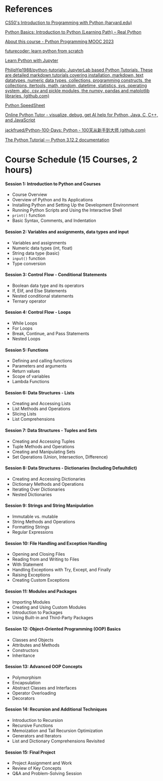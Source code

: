 # References

[CS50&#39;s Introduction to Programming with Python (harvard.edu)](https://cs50.harvard.edu/python/2022/)

[Python Basics: Introduction to Python (Learning Path) – Real Python](https://realpython.com/learning-paths/python-basics/)

[About this course - Python Programming MOOC 2023](https://programming-23.mooc.fi/)

[futurecoder: learn python from scratch](https://futurecoder.io/)

[Learn Python with Jupyter](https://www.learnpythonwithjupyter.com/)

[PhilipYip1988/python-tutorials: JupyterLab based Python Tutorials. These are detailed markdown tutorials covering installation, markdown, text datatypes, numeric data types, collections, programming constructs, the collections, itertools, math, random, datetime, statistics, sys, operating system, abc, csv and pickle modules, the numpy, pandas and matplotlib libraries. (github.com)](https://github.com/PhilipYip1988/python-tutorials/tree/main)

[Python SpeedSheet](https://speedsheet.io/s/python)

[Online Python Tutor - visualize, debug, get AI help for Python, Java, C, C++, and JavaScript](https://pythontutor.com/)

[jackfrued/Python-100-Days: Python - 100天从新手到大师 (github.com)](https://github.com/jackfrued/Python-100-Days)

[The Python Tutorial — Python 3.12.2 documentation](https://docs.python.org/3/tutorial/index.html)

# Course Schedule (15 Courses, 2 hours)

#### Session 1: Introduction to Python and Courses

* Course Overview
* Overview of Python and Its Applications
* Installing Python and Setting Up the Development Environment
* Running Python Scripts and Using the Interactive Shell
* `print()` function
* Basic Syntax, Comments, and Indentation

#### Session 2: Variables and assignments, data types and input

* Variables and assignments
* Numeric data types (int, float)
* String data type (basic)
* `input()` function
* Type conversion

#### Session 3: Control Flow - Conditional Statements

* Boolean data type and its operators
* If, Elif, and Else Statements
* Nested conditional statements
* Ternary operator

#### Session 4: Control Flow - Loops

* While Loops
* For Loops
* Break, Continue, and Pass Statements
* Nested Loops

#### Session 5: Functions

* Defining and calling functions
* Parameters and arguments
* Return values
* Scope of variables
* Lambda Functions

#### Session 6: Data Structures - Lists

* Creating and Accessing Lists
* List Methods and Operations
* Slicing Lists
* List Comprehensions

#### Session 7: Data Structures - Tuples and Sets

* Creating and Accessing Tuples
* Tuple Methods and Operations
* Creating and Manipulating Sets
* Set Operations (Union, Intersection, Difference)

#### Session 8: Data Structures - Dictionaries (Including Defaultdict)

* Creating and Accessing Dictionaries
* Dictionary Methods and Operations
* Iterating Over Dictionaries
* Nested Dictionaries

#### Session 9: Strings and String Manipulation

* Immutable vs. mutable
* String Methods and Operations
* Formatting Strings
* Regular Expressions

#### Session 10: File Handling and Exception Handling

* Opening and Closing Files
* Reading from and Writing to Files
* With Statement
* Handling Exceptions with Try, Except, and Finally
* Raising Exceptions
* Creating Custom Exceptions

#### Session 11: Modules and Packages

* Importing Modules
* Creating and Using Custom Modules
* Introduction to Packages
* Using Built-in and Third-Party Packages

#### Session 12: Object-Oriented Programming (OOP) Basics

* Classes and Objects
* Attributes and Methods
* Constructors
* Inheritance

#### Session 13: Advanced OOP Concepts

* Polymorphism
* Encapsulation
* Abstract Classes and Interfaces
* Operator Overloading
* Decorators

#### Session 14: Recursion and Additional Techniques

* Introduction to Recursion
* Recursive Functions
* Memoization and Tail Recursion Optimization
* Generators and Iterators
* List and Dictionary Comprehensions Revisited

#### Session 15: Final Project

* Project Assignment and Work
* Review of Key Concepts
* Q&A and Problem-Solving Session
